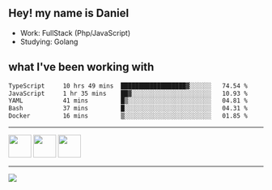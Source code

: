 ## Hey! my name is Daniel

- Work: FullStack (Php/JavaScript)
- Studying: Golang

## what I've been working with
<!--START_SECTION:waka-->

```txt
TypeScript     10 hrs 49 mins  ██████████████████▓░░░░░░   74.54 %
JavaScript     1 hr 35 mins    ██▓░░░░░░░░░░░░░░░░░░░░░░   10.93 %
YAML           41 mins         █▒░░░░░░░░░░░░░░░░░░░░░░░   04.81 %
Bash           37 mins         █░░░░░░░░░░░░░░░░░░░░░░░░   04.31 %
Docker         16 mins         ▒░░░░░░░░░░░░░░░░░░░░░░░░   01.85 %
```

<!--END_SECTION:waka-->
    

<hr>
<div>
    <img height="45" src="https://img.icons8.com/color/48/000000/nodejs.png"/>
    <img height="45" src="https://www.vectorlogo.zone/logos/golang/golang-ar21.svg">
    <img height="45" src="https://www.vectorlogo.zone/logos/nestjs/nestjs-icon.svg">
</div>
<hr>
<div>
    <a href="https://www.linkedin.com/in/daniel-lucas-bb7b82193/" target="_blank">
        <img src="https://img.shields.io/badge/LinkedIn-0077B5?style=for-the-badge&logo=linkedin&logoColor=white">
    </a>
</div>
